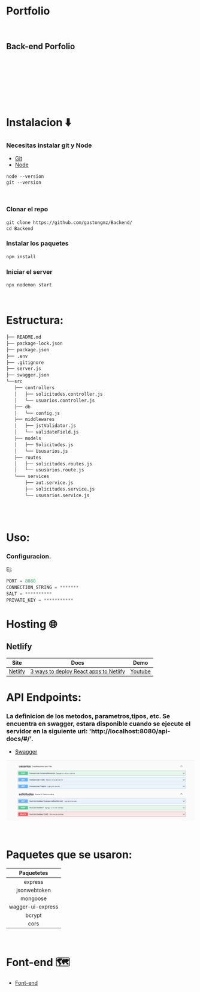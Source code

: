 # Portfolio 

<p align="center">
<img src="https://raw.githubusercontent.com/PhantomScript/asset-container/b26b0ebaaa13bec7fac796ee0b8296676df6ee0b/developer-portfolio/website.svg" alt="" width="450px"/>
</p>

## Back-end Porfolio

<br />

<br /><br />

<br /> <br />

# Instalacion :arrow_down:
### Necesitas instalar git y Node

- [Git](https://git-scm.com/downloads)
- [Node](https://nodejs.org/en/download/)

```
node --version
git --version
```

<br />

### Clonar el repo
```
git clone https://github.com/gastongmz/Backend/
cd Backend
```
### Instalar los paquetes
```
npm install
```
### Iniciar el server
```
npx nodemon start
```

<br />

# Estructura:

```bash
├── README.md  
├── package-lock.json
├── package.json     
├── .env
├── .gitignore
├── server.js
├── swagger.json
└──src   
   ├── controllers
   │   ├── solicitudes.controller.js         
   │   └── usuarios.controller.js   
   ├── db
   │   └── config.js
   ├── middlewares
   │   ├── jstValidator.js  
   │   └── validateField.js
   ├── models
   │   ├── Solicitudes.js
   │   └── Ususarios.js
   ├── routes
   │   ├── solicitudes.routes.js
   │   └── ususarios.route.js
   └─── services
       ├── aut.service.js
       ├── solicitudes.service.js
       └── ususarios.service.js
   

```
<br />

# Uso:
### Configuracion.

Ej:
```javascript
PORT = 8080
CONNECTION_STRING = *******
SALT = **********
PRIVATE_KEY = ***********


```
# Hosting :globe_with_meridians:
## Netlify
| Site   | Docs  | Demo  |
| :-------------: |:-------------: |:-------------: |
| [Netlify](https://www.netlify.com/) | [3 ways to deploy React apps to Netlify](https://blog.logrocket.com/3-ways-to-deploy-react-apps-to-netlify/) | [Youtube](https://www.youtube.com/watch?v=sGBdp9r2GSg) |


# API Endpoints:
### La definicion de los metodos, parametros,tipos, etc. Se encuentra en swagger, estara disponible cuando se ejecute el servidor en la siguiente url: 'http://localhost:8080/api-docs/#/'. 
- [Swagger](http://localhost:8080/api-docs/#/)
<p align="center">
<img src="https://github.com/gastongmz/Backend/blob/main/asset/swagger.png" alt="" width="650px"/>
</p>

<br />

# Paquetes que se usaron:

| Paquetetes  |
| :-------------: |
| express  |
| jsonwebtoken  |
| mongoose |
| wagger-ui-express |
| bcrypt  |
| cors |


<br />

# Font-end :world_map:
- [Font-end](https://github.com/gastongmz/Porfolio)



<br />
